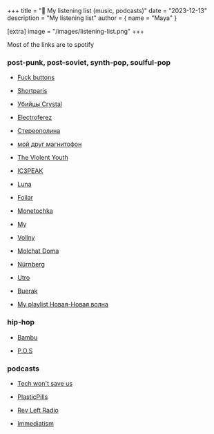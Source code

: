 +++
title = "🎹 My listening list (music, podcasts)"
date = "2023-12-13"
description = "My listening list"
author = { name = "Maya" }

[extra]
image = "/images/listening-list.png"
+++

Most of the links are to spotify

### post-punk, post-soviet, synth-pop, soulful-pop

* [Fuck buttons](https://open.spotify.com/artist/6tCENAD2FBfIMyygJMeOJV?si=p4Ki5jvVQcqyNLEvEe9NVg)

* [Shortparis](https://open.spotify.com/artist/61j4FFbKlzdYihMtpM1hZD)

* [Убийцы Crystal](https://open.spotify.com/artist/0y2E5yF4bqo96GAEsk0frq)

* [Electroferez](https://open.spotify.com/artist/2xZHADRPl17tm8FPthebhR)

* [Стереополина](https://open.spotify.com/artist/5LfIyLdBqyQ6dubTemDmr9)

* [мой друг магнитофон](https://open.spotify.com/artist/2qLJ6xUS6zj2lRhShgoPOA)

* [The Violent Youth](https://open.spotify.com/artist/4pJjNwM3lqXat3Qpxhnc6n)

* [IC3PEAK](https://open.spotify.com/artist/3luonLzvSOxdU8ytCaEIK8)

* [Luna](https://open.spotify.com/artist/4sTO5nmBIlTF35aTnt6U7n)

* [Foilar](https://open.spotify.com/artist/5PMq1pXESy1SSNHgiuT7Ea)

* [Monetochka](https://open.spotify.com/artist/0yp6xP5xe1qarfugfTixOK)

* [My](https://open.spotify.com/artist/3WGL5CRtgYd8Tm5elcbsdV)

* [Vollny](https://open.spotify.com/artist/7JicwePFjrTsQusfRCaM1P?si=F3C8uN3UQWqrPx84aquVqA)

* [Molchat Doma](https://open.spotify.com/artist/1nVq0hKIVReeaiB3xJgKf0?si=GE3IRP9vRqmZ9vyRKeUxAA)

* [Nürnberg](https://open.spotify.com/artist/2IkTGThCeQAPGMru4uXzs4?si=TPlAshDIRbOOX63NIhbm0A)

* [Utro](https://open.spotify.com/artist/3KzQbvnYBpg4JNgZnPeCx2?si=Lb9nIf3gTAmFqHR0Vvc3pg)

* [Buerak](https://open.spotify.com/artist/2L1ldSV7eVssSmGfPAZyKc?si=w-K4J4ouRaOe2aaP8g14CQ)

* [My playlist Новая-Новая волна](https://open.spotify.com/playlist/78exfVFkJfnMmEclRGJ6tv?si=596ca4ce807b4303)

### hip-hop

* [Bambu](https://open.spotify.com/artist/0iPS5GpwbHSmgNXfGE674K)

* [P.O.S](https://open.spotify.com/artist/4sH7SLGP6BLOYDtcP6Lm47)

### podcasts

* [Tech won't save us](https://open.spotify.com/show/3UhsI7s4bkH1FcMZI5u9iD)

* [PlasticPills](https://open.spotify.com/show/42WcZyq7ppEwwVhK51xuFw)

* [Rev Left Radio](https://open.spotify.com/show/24xH4OGJgfKi09pzjiMv5O)

* [Immediatism](https://open.spotify.com/show/3r736J7mp7rp9TKXdQAPNw)